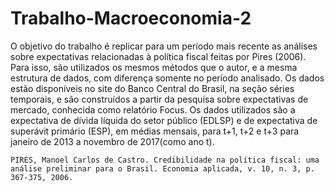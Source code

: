 # Trabalho-Macroeconomia-2

  O objetivo do trabalho é replicar para um período mais recente as análises sobre expectativas relacionadas à política fiscal feitas por Pires (2006). Para isso, são utilizados os mesmos métodos que o autor, e a mesma estrutura de dados, com diferença somente no período analisado. Os dados estão disponíveis no site do Banco Central do Brasil, na seção séries temporais, e são construídos a partir da pesquisa sobre expectativas de mercado, conhecida como relatório Focus.
	Os dados utilizados são a expectativa de dívida líquida do setor público (EDLSP) e de expectativa de superávit primário (ESP), em médias mensais, para t+1, t+2 e t+3 para janeiro de 2013 a novembro de 2017(como ano t).
	
	PIRES, Manoel Carlos de Castro. Credibilidade na política fiscal: uma análise preliminar para o Brasil. Economia aplicada, v. 10, n. 3, p. 367-375, 2006.
